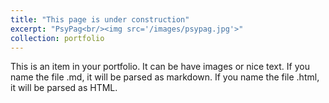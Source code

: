 ```yaml
---
title: "This page is under construction"
excerpt: "PsyPag<br/><img src='/images/psypag.jpg'>"
collection: portfolio
---
```


This is an item in your portfolio. It can be have images or nice text. If you name the file .md, it will be parsed as markdown. If you name the file .html, it will be parsed as HTML. 
